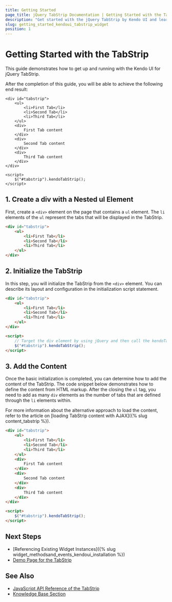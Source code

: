 ```yaml
---
title: Getting Started
page_title: jQuery TabStrip Documentation | Getting Started with the TabStrip
description: "Get started with the jQuery TabStrip by Kendo UI and learn how to initialize the widget."
slug: getting_started_kendoui_tabstrip_widget
position: 1
---
```


# Getting Started with the TabStrip

This guide demonstrates how to get up and running with the Kendo UI for jQuery TabStrip. 

After the completion of this guide, you will be able to achieve the following end result:

```dojo
<div id="tabstrip">
    <ul>
        <li>First Tab</li>
        <li>Second Tab</li>
        <li>Third Tab</li>
    </ul>
    <div>
        First Tab content
    </div>
    <div>
        Second Tab content
    </div>
    <div>
        Third Tab content
    </div>
</div>

<script>
    $("#tabstrip").kendoTabStrip();
</script>
```

## 1. Create a div with a Nested ul Element

First, create a `<div>` element on the page that contains a `ul` element. The `li` elements of the `ul` represent the tabs that will be displayed in the TabStrip.

```html
<div id="tabstrip">
    <ul>
        <li>First Tab</li>
        <li>Second Tab</li>
        <li>Third Tab</li>
    </ul>
</div>
```

## 2. Initialize the TabStrip 

In this step, you will initialize the TabStrip from the `<div>` element. You can describe its layout and configuration in the initialization script statement.
 
```html
<div id="tabstrip">
    <ul>
        <li>First Tab</li>
        <li>Second Tab</li>
        <li>Third Tab</li>
    </ul>
</div>

<script>
    // Target the div element by using jQuery and then call the kendoTabStrip() method.
    $("#tabstrip").kendoTabStrip();
</script>
```

## 3. Add the Content

Once the basic initialization is completed, you can determine how to add the content of the TabStrip. The code snippet below demonstrates how to define the content from HTML markup. After the closing the `ul` tag, you need to add as many `div` elements as the number of tabs that are defined through the `li` elements within.

For more information about the alternative approach to load the content, refer to the article on [loading TabStrip content with AJAX]({% slug content_tabstrip %}). 

```html
<div id="tabstrip">
    <ul>
        <li>First Tab</li>
        <li>Second Tab</li>
        <li>Third Tab</li>
    </ul>
    <div>
        First Tab content
    </div>
    <div>
        Second Tab content
    </div>
    <div>
        Third Tab content
    </div>
</div>

<script>
    $("#tabstrip").kendoTabStrip();
</script>
```

## Next Steps 

* [Referencing Existing Widget Instances]({% slug widget_methodsand_events_kendoui_installation %}) 
* [Demo Page for the TabStrip](https://demos.telerik.com/kendo-ui/tabstrip/index)

## See Also 

* [JavaScript API Reference of the TabStrip](/api/javascript/ui/tabstrip)
* [Knowledge Base Section](/knowledge-base)

<script>
  window.onload = function() {
    document.getElementsByClassName("btn-run")[0].click();
  }
</script>